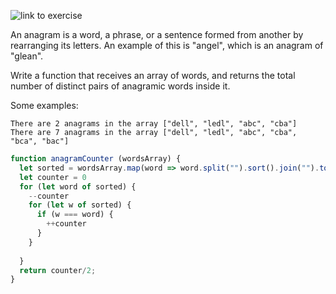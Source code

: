 ![link to exercise](https://www.codewars.com/kata/587e18b97a25e865530000d8/train/javascript)

An anagram is a word, a phrase, or a sentence formed from another by rearranging its letters. An example of this is "angel", which is an anagram of "glean".

Write a function that receives an array of words, and returns the total number of distinct pairs of anagramic words inside it.

Some examples:

    There are 2 anagrams in the array ["dell", "ledl", "abc", "cba"]
    There are 7 anagrams in the array ["dell", "ledl", "abc", "cba", "bca", "bac"]




```js
function anagramCounter (wordsArray) {
  let sorted = wordsArray.map(word => word.split("").sort().join("").toLowerCase())
  let counter = 0
  for (let word of sorted) {
    --counter
    for (let w of sorted) {
      if (w === word) {
        ++counter
      }
    }
    
  }
  return counter/2;
}
```
